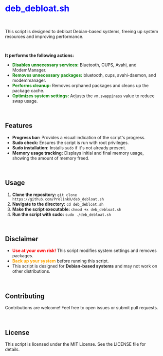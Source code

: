# <span style="color:blue">**deb_debloat.sh**</span> 

<br>


This script is designed to debloat Debian-based systems, freeing up system resources and improving performance. 

<br>

**It performs the following actions:**

* <span style="color:green">**Disables unnecessary services:**</span> Bluetooth, CUPS, Avahi, and ModemManager.
* <span style="color:green">**Removes unnecessary packages:**</span>  bluetooth, cups, avahi-daemon, and modemmanager.
* <span style="color:green">**Performs cleanup:**</span> Removes orphaned packages and cleans up the package cache.
* <span style="color:green">**Optimizes system settings:**</span> Adjusts the `vm.swappiness` value to reduce swap usage.

<br> 

## Features

* **Progress bar:** Provides a visual indication of the script's progress.
* **Sudo check:** Ensures the script is run with root privileges.
* **Sudo installation:** Installs `sudo` if it's not already present.
* **Memory usage tracking:**  Displays initial and final memory usage, showing the amount of memory freed.

<br>

## Usage

1. **Clone the repository:** `git clone https://github.com/ProlinkX/deb_debloat.sh`
2. **Navigate to the directory:** `cd deb_debloat.sh`
3. **Make the script executable:** `chmod +x deb_debloat.sh`
4. **Run the script with sudo:** `sudo ./deb_debloat.sh`

<br>

## Disclaimer

* <span style="color:red">**Use at your own risk!**</span> This script modifies system settings and removes packages. 
* <span style="color:orange">**Back up your system**</span> before running this script.
* This script is designed for **Debian-based systems** and may not work on other distributions.

<br>

## Contributing

Contributions are welcome! Feel free to open issues or submit pull requests.

<br>

## License

This script is licensed under the MIT License. See the LICENSE file for details.
